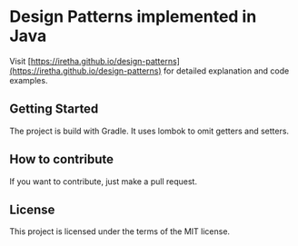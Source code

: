 # Design Patterns implemented in Java

Visit [https://iretha.github.io/design-patterns](https://iretha.github.io/design-patterns)
for detailed explanation and code examples.

## Getting Started
The project is build with Gradle. It uses lombok to omit getters and setters.

## How to contribute
If you want to contribute, just make a pull request.

## License
This project is licensed under the terms of the MIT license.